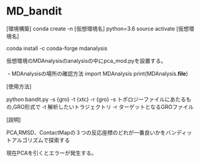 # MD_bandit

[環境構築]
conda create -n [仮想環境名] python=3.6 
source activate [仮想環境名]

conda install -c conda-forge mdanalysis

仮想環境のMDAnalysisのanalysisの中にpca_mod.pyを設置する。

・MDAnalysisの場所の確認方法
  import MDAnalysis
  print(MDAnalysis.__file__)
  


[使用方法]

python bandit.py -s {gro} -t {xtc} -r {gro}
-s トポロジーファイルにあたるもの,GRO形式で
-t 解析したいトラジェクトリ
-r ターゲットとなるGROファイル



[説明]

PCA,RMSD、ContactMapの３つの反応座標のどれが一番良いかをバンディットアルゴリズムで探索する

現在PCAを引くとエラーが発生する。
